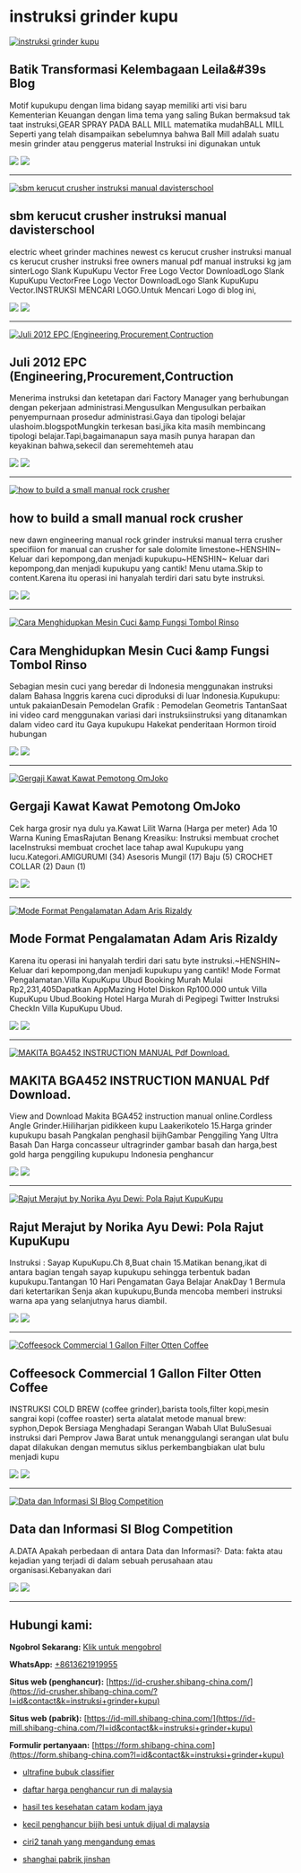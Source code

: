 # instruksi grinder kupu

<a href="https://swt.shibang-china.com/?l=id&img&k=instruksi+grinder+kupu" target="_blank">![instruksi grinder kupu](http://static.shibang-china.com/all-800x300/1408.jpg)</a>

## Batik Transformasi Kelembagaan Leila&#39s Blog
Motif kupukupu dengan lima bidang sayap memiliki arti visi baru Kementerian Keuangan dengan lima tema yang saling Bukan bermaksud tak taat instruksi,GEAR SPRAY PADA BALL MILL matematika mudahBALL MILL Seperti yang telah disampaikan sebelumnya bahwa Ball Mill adalah suatu mesin grinder atau penggerus material Instruksi ini digunakan untuk


<a href="https://whatsapp.shibangsoft.com/WhatsApp.php" target="_blank" title="WhatsApp">![](http://static.shibang-china.com/icon/whatsapp.png)</a> <a href="https://swt.shibang-china.com/?l=id&icon&k=instruksi+grinder+kupu" target="_blank">![](http://static.shibang-china.com/icon/chat-id.png)</a>

---

<a href="https://swt.shibang-china.com/?l=id&img&k=instruksi+grinder+kupu" target="_blank">![sbm kerucut crusher instruksi manual davisterschool](http://static.shibang-china.com/all-800x300/1463.jpg)</a>

## sbm kerucut crusher instruksi manual davisterschool
electric wheet grinder machines newest cs kerucut crusher instruksi manual cs kerucut crusher instruksi free owners manual pdf manual instruksi kg jam sinterLogo Slank KupuKupu Vector Free Logo Vector DownloadLogo Slank KupuKupu VectorFree Logo Vector DownloadLogo Slank KupuKupu Vector.INSTRUKSI MENCARI LOGO.Untuk Mencari Logo di blog ini,


<a href="https://whatsapp.shibangsoft.com/WhatsApp.php" target="_blank" title="WhatsApp">![](http://static.shibang-china.com/icon/whatsapp.png)</a> <a href="https://swt.shibang-china.com/?l=id&icon&k=instruksi+grinder+kupu" target="_blank">![](http://static.shibang-china.com/icon/chat-id.png)</a>

---

<a href="https://swt.shibang-china.com/?l=id&img&k=instruksi+grinder+kupu" target="_blank">![Juli 2012 EPC (Engineering,Procurement,Contruction](http://static.shibang-china.com/all-800x300/179.jpg)</a>

## Juli 2012 EPC (Engineering,Procurement,Contruction
Menerima instruksi dan ketetapan dari Factory Manager yang berhubungan dengan pekerjaan administrasi.Mengusulkan Mengusulkan perbaikan penyempurnaan prosedur administrasi.Gaya dan tipologi belajar ulashoim.blogspotMungkin terkesan basi,jika kita masih membincang tipologi belajar.Tapi,bagaimanapun saya masih punya harapan dan keyakinan bahwa,sekecil dan seremehtemeh atau


<a href="https://whatsapp.shibangsoft.com/WhatsApp.php" target="_blank" title="WhatsApp">![](http://static.shibang-china.com/icon/whatsapp.png)</a> <a href="https://swt.shibang-china.com/?l=id&icon&k=instruksi+grinder+kupu" target="_blank">![](http://static.shibang-china.com/icon/chat-id.png)</a>

---

<a href="https://swt.shibang-china.com/?l=id&img&k=instruksi+grinder+kupu" target="_blank">![how to build a small manual rock crusher](http://static.shibang-china.com/all-800x300/43.jpg)</a>

## how to build a small manual rock crusher
new dawn engineering manual rock grinder instruksi manual terra crusher specifiion for manual can crusher for sale dolomite limestone~HENSHIN~ Keluar dari kepompong,dan menjadi kupukupu~HENSHIN~ Keluar dari kepompong,dan menjadi kupukupu yang cantik! Menu utama.Skip to content.Karena itu operasi ini hanyalah terdiri dari satu byte instruksi.


<a href="https://whatsapp.shibangsoft.com/WhatsApp.php" target="_blank" title="WhatsApp">![](http://static.shibang-china.com/icon/whatsapp.png)</a> <a href="https://swt.shibang-china.com/?l=id&icon&k=instruksi+grinder+kupu" target="_blank">![](http://static.shibang-china.com/icon/chat-id.png)</a>

---

<a href="https://swt.shibang-china.com/?l=id&img&k=instruksi+grinder+kupu" target="_blank">![Cara Menghidupkan Mesin Cuci &amp Fungsi Tombol Rinso](http://static.shibang-china.com/all-800x300/635.jpg)</a>

## Cara Menghidupkan Mesin Cuci &amp Fungsi Tombol Rinso
Sebagian mesin cuci yang beredar di Indonesia menggunakan instruksi dalam Bahasa Inggris karena cuci diproduksi di luar Indonesia.Kupukupu: untuk pakaianDesain Pemodelan Grafik : Pemodelan Geometris TantanSaat ini video card menggunakan variasi dari instruksiinstruksi yang ditanamkan dalam video card itu Gaya kupukupu Hakekat penderitaan Hormon tiroid hubungan


<a href="https://whatsapp.shibangsoft.com/WhatsApp.php" target="_blank" title="WhatsApp">![](http://static.shibang-china.com/icon/whatsapp.png)</a> <a href="https://swt.shibang-china.com/?l=id&icon&k=instruksi+grinder+kupu" target="_blank">![](http://static.shibang-china.com/icon/chat-id.png)</a>

---

<a href="https://swt.shibang-china.com/?l=id&img&k=instruksi+grinder+kupu" target="_blank">![Gergaji Kawat Kawat Pemotong OmJoko](http://static.shibang-china.com/all-800x300/705.jpg)</a>

## Gergaji Kawat Kawat Pemotong OmJoko
Cek harga grosir nya dulu ya.Kawat Lilit Warna (Harga per meter) Ada 10 Warna Kuning EmasRajutan Benang Kreasiku: Instruksi membuat crochet laceInstruksi membuat crochet lace tahap awal Kupukupu yang lucu.Kategori.AMIGURUMI (34) Asesoris Mungil (17) Baju (5) CROCHET COLLAR (2) Daun (1)


<a href="https://whatsapp.shibangsoft.com/WhatsApp.php" target="_blank" title="WhatsApp">![](http://static.shibang-china.com/icon/whatsapp.png)</a> <a href="https://swt.shibang-china.com/?l=id&icon&k=instruksi+grinder+kupu" target="_blank">![](http://static.shibang-china.com/icon/chat-id.png)</a>

---

<a href="https://swt.shibang-china.com/?l=id&img&k=instruksi+grinder+kupu" target="_blank">![Mode Format Pengalamatan Adam Aris Rizaldy](http://static.shibang-china.com/all-800x300/259.jpg)</a>

## Mode Format Pengalamatan Adam Aris Rizaldy
Karena itu operasi ini hanyalah terdiri dari satu byte instruksi.~HENSHIN~ Keluar dari kepompong,dan menjadi kupukupu yang cantik! Mode Format Pengalamatan.Villa KupuKupu Ubud Booking Murah Mulai Rp2,231,405Dapatkan AppMazing Hotel Diskon Rp100.000 untuk Villa KupuKupu Ubud.Booking Hotel Harga Murah di Pegipegi Twitter Instruksi CheckIn Villa KupuKupu Ubud.


<a href="https://whatsapp.shibangsoft.com/WhatsApp.php" target="_blank" title="WhatsApp">![](http://static.shibang-china.com/icon/whatsapp.png)</a> <a href="https://swt.shibang-china.com/?l=id&icon&k=instruksi+grinder+kupu" target="_blank">![](http://static.shibang-china.com/icon/chat-id.png)</a>

---

<a href="https://swt.shibang-china.com/?l=id&img&k=instruksi+grinder+kupu" target="_blank">![MAKITA BGA452 INSTRUCTION MANUAL Pdf Download.](http://static.shibang-china.com/all-800x300/738.jpg)</a>

## MAKITA BGA452 INSTRUCTION MANUAL Pdf Download.
View and Download Makita BGA452 instruction manual online.Cordless Angle Grinder.Hiiliharjan pidikkeen kupu Laakerikotelo 15.Harga grinder kupukupu basah Pangkalan penghasil bijihGambar Penggiling Yang Ultra Basah Dan Harga concasseur ultragrinder gambar basah dan harga,best gold harga penggiling kupukupu Indonesia penghancur


<a href="https://whatsapp.shibangsoft.com/WhatsApp.php" target="_blank" title="WhatsApp">![](http://static.shibang-china.com/icon/whatsapp.png)</a> <a href="https://swt.shibang-china.com/?l=id&icon&k=instruksi+grinder+kupu" target="_blank">![](http://static.shibang-china.com/icon/chat-id.png)</a>

---

<a href="https://swt.shibang-china.com/?l=id&img&k=instruksi+grinder+kupu" target="_blank">![Rajut Merajut by Norika Ayu Dewi: Pola Rajut KupuKupu](http://static.shibang-china.com/all-800x300/1077.jpg)</a>

## Rajut Merajut by Norika Ayu Dewi: Pola Rajut KupuKupu
Instruksi : Sayap KupuKupu.Ch 8,Buat chain 15.Matikan benang,ikat di antara bagian tengah sayap kupukupu sehingga terbentuk badan kupukupu.Tantangan 10 Hari Pengamatan Gaya Belajar AnakDay 1 Bermula dari ketertarikan Senja akan kupukupu,Bunda mencoba memberi instruksi warna apa yang selanjutnya harus diambil.


<a href="https://whatsapp.shibangsoft.com/WhatsApp.php" target="_blank" title="WhatsApp">![](http://static.shibang-china.com/icon/whatsapp.png)</a> <a href="https://swt.shibang-china.com/?l=id&icon&k=instruksi+grinder+kupu" target="_blank">![](http://static.shibang-china.com/icon/chat-id.png)</a>

---

<a href="https://swt.shibang-china.com/?l=id&img&k=instruksi+grinder+kupu" target="_blank">![Coffeesock Commercial 1 Gallon Filter Otten Coffee](http://static.shibang-china.com/all-800x300/441.jpg)</a>

## Coffeesock Commercial 1 Gallon Filter Otten Coffee
INSTRUKSI COLD BREW (coffee grinder),barista tools,filter kopi,mesin sangrai kopi (coffee roaster) serta alatalat metode manual brew: syphon,Depok Bersiaga Menghadapi Serangan Wabah Ulat BuluSesuai instruksi dari Pemprov Jawa Barat untuk menanggulangi serangan ulat bulu dapat dilakukan dengan memutus siklus perkembangbiakan ulat bulu menjadi kupu


<a href="https://whatsapp.shibangsoft.com/WhatsApp.php" target="_blank" title="WhatsApp">![](http://static.shibang-china.com/icon/whatsapp.png)</a> <a href="https://swt.shibang-china.com/?l=id&icon&k=instruksi+grinder+kupu" target="_blank">![](http://static.shibang-china.com/icon/chat-id.png)</a>

---

<a href="https://swt.shibang-china.com/?l=id&img&k=instruksi+grinder+kupu" target="_blank">![Data dan Informasi SI Blog Competition](http://static.shibang-china.com/all-800x300/1085.jpg)</a>

## Data dan Informasi SI Blog Competition
A.DATA Apakah perbedaan di antara Data dan Informasi?· Data: fakta atau kejadian yang terjadi di dalam sebuah perusahaan atau organisasi.Kebanyakan dari

<a href="https://whatsapp.shibangsoft.com/WhatsApp.php" target="_blank" title="WhatsApp">![](http://static.shibang-china.com/icon/whatsapp.png)</a> <a href="https://swt.shibang-china.com/?l=id&icon&k=instruksi+grinder+kupu" target="_blank">![](http://static.shibang-china.com/icon/chat-id.png)</a>

---
## Hubungi kami:

**Ngobrol Sekarang:** [Klik untuk mengobrol](https://swt.shibang-china.com?l=id&contact&k=instruksi+grinder+kupu)

**WhatsApp:**  [+8613621919955](https://whatsapp.shibangsoft.com/WhatsApp.php)

**Situs web (penghancur):** [https://id-crusher.shibang-china.com/](https://id-crusher.shibang-china.com/?l=id&contact&k=instruksi+grinder+kupu)

**Situs web (pabrik):** [https://id-mill.shibang-china.com/](https://id-mill.shibang-china.com/?l=id&contact&k=instruksi+grinder+kupu)

**Formulir pertanyaan:** [https://form.shibang-china.com](https://form.shibang-china.com?l=id&contact&k=instruksi+grinder+kupu)

* [ultrafine bubuk classifier](../33/ultrafine%20bubuk%20classifier.md)

* [daftar harga penghancur run di malaysia](../33/daftar%20harga%20penghancur%20run%20di%20malaysia.md)

* [hasil tes kesehatan catam kodam jaya](../39/hasil%20tes%20kesehatan%20catam%20kodam%20jaya.md)

* [kecil penghancur bijih besi untuk dijual di malaysia](../34/kecil%20penghancur%20bijih%20besi%20untuk%20dijual%20di%20malaysia.md)

* [ciri2 tanah yang mengandung emas](../39/ciri2%20tanah%20yang%20mengandung%20emas.md)

* [shanghai pabrik jinshan](../35/shanghai%20pabrik%20jinshan.md)